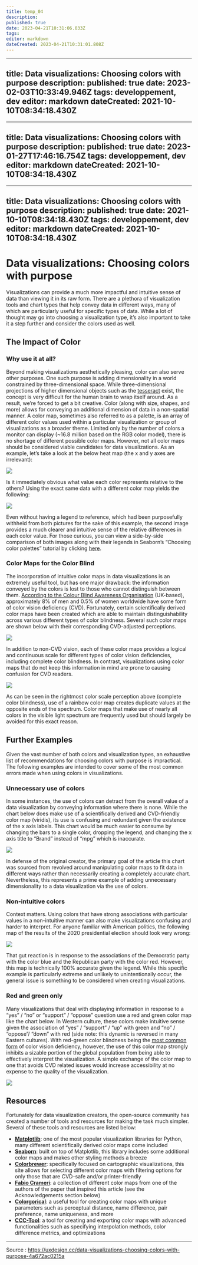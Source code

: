 ```yaml
---
title: temp_04
description: 
published: true
date: 2023-04-21T10:31:06.033Z
tags: 
editor: markdown
dateCreated: 2023-04-21T10:31:01.808Z
---
```


---
title: Data visualizations: Choosing colors with purpose
description: 
published: true
date: 2023-02-03T10:33:49.946Z
tags: developpement, dev
editor: markdown
dateCreated: 2021-10-10T08:34:18.430Z
---

---
title: Data visualizations: Choosing colors with purpose
description: 
published: true
date: 2023-01-27T17:46:16.754Z
tags: developpement, dev
editor: markdown
dateCreated: 2021-10-10T08:34:18.430Z
---

---
title: Data visualizations: Choosing colors with purpose
description: 
published: true
date: 2021-10-10T08:34:18.430Z
tags: developpement, dev
editor: markdown
dateCreated: 2021-10-10T08:34:18.430Z
---

# Data visualizations: Choosing colors with purpose

Visualizations can provide a much more impactful and intuitive sense of data than viewing it in its raw form. There are a plethora of visualization tools and chart types that help convey data in different ways, many of which are particularly useful for specific types of data. While a lot of thought may go into choosing a visualization type, it’s also important to take it a step further and consider the colors used as well.


## The Impact of Color
### Why use it at all?
Beyond making visualizations aesthetically pleasing, color can also serve other purposes. One such purpose is adding dimensionality in a world constrained by three-dimensional space. While three-dimensional projections of higher dimensional objects such as the [tesseract](https://en.wikipedia.org/wiki/Tesseract) exist, the concept is very difficult for the human brain to wrap itself around. As a result, we’re forced to get a bit creative. Color (along with size, shapes, and more) allows for conveying an additional dimension of data in a non-spatial manner.
A color map, sometimes also referred to as a palette, is an array of different color values used within a particular visualization or group of visualizations as a broader theme. Limited only by the number of colors a monitor can display (~16.8 million based on the RGB color model), there is no shortage of different possible color maps. However, not all color maps should be considered viable candidates for data visualizations. As an example, let’s take a look at the below heat map (the x and y axes are irrelevant):

![](https://miro.medium.com/max/436/1*r1xrVx4ifdN18PGsHBgNDQ.png)

Is it immediately obvious what value each color represents relative to the others? Using the exact same data with a different color map yields the following:

![](https://miro.medium.com/max/436/1*FQ5UrThFqlzLOsxlu3ETuA.png)

Even without having a legend to reference, which had been purposefully withheld from both pictures for the sake of this example, the second image provides a much clearer and intuitive sense of the relative differences in each color value. For those curious, you can view a side-by-side comparison of both images along with their legends in Seaborn’s “Choosing color palettes” tutorial by clicking [here](https://seaborn.pydata.org/tutorial/color_palettes.html#vary-luminance-to-represent-numbers).


### Color Maps for the Color Blind
The incorporation of intuitive color maps in data visualizations is an extremely useful tool, but has one major drawback: the information conveyed by the colors is lost to those who cannot distinguish between them. [According to the Colour Blind Awareness Organisation](https://www.colourblindawareness.org/colour-blindness/) (UK-based), approximately 8% of men and 0.5% of women worldwide have some form of color vision deficiency (CVD). Fortunately, certain scientifically derived color maps have been created which are able to maintain distinguishability across various different types of color blindness. Several such color maps are shown below with their corresponding CVD-adjusted perceptions.

![](https://miro.medium.com/max/2000/1*l1ygSIhsU36ljbG527lQNQ.png)

In addition to non-CVD vision, each of these color maps provides a logical and continuous scale for different types of color vision deficiencies, including complete color blindness. In contrast, visualizations using color maps that do not keep this information in mind are prone to causing confusion for CVD readers.

![](https://miro.medium.com/max/2000/1*MGfcXEhWcMHSLNLKcEE0Gw.png)

As can be seen in the rightmost color scale perception above (complete color blindness), use of a rainbow color map creates duplicate values at the opposite ends of the spectrum. Color maps that make use of nearly all colors in the visible light spectrum are frequently used but should largely be avoided for this exact reason.

## Further Examples
Given the vast number of both colors and visualization types, an exhaustive list of recommendations for choosing colors with purpose is impractical. The following examples are intended to cover some of the most common errors made when using colors in visualizations.

### Unnecessary use of colors
In some instances, the use of colors can detract from the overall value of a data visualization by conveying information where there is none. While the chart below does make use of a scientifically derived and CVD-friendly color map (viridis), its use is confusing and redundant given the existence of the x axis labels. This chart would be much easier to consume by changing the bars to a single color, dropping the legend, and changing the x axis title to “Brand” instead of “mpg” which is inaccurate.

![](https://miro.medium.com/max/2400/1*LKZu0RkBnUKbJsMRXdo8SQ.png)

In defense of the original creator, the primary goal of the article this chart was sourced from revolved around manipulating color maps to fit data in different ways rather than necessarily creating a completely accurate chart. Nevertheless, this represents a prime example of adding unnecessary dimensionality to a data visualization via the use of colors.

### Non-intuitive colors
Context matters. Using colors that have strong associations with particular values in a non-intuitive manner can also make visualizations confusing and harder to interpret. For anyone familiar with American politics, the following map of the results of the 2020 presidential election should look very wrong:

![](https://miro.medium.com/max/2400/1*GYOthJjF1WPcssdEAgalDw.png)

That gut reaction is in response to the associations of the Democratic party with the color blue and the Republican party with the color red. However, this map is technically 100% accurate given the legend. While this specific example is particularly extreme and unlikely to unintentionally occur, the general issue is something to be considered when creating visualizations.

### Red and green only

Many visualizations that deal with displaying information in response to a “yes” / “no” or “support” / “oppose” question use a red and green color map like the chart below. In Western culture, these colors make intuitive sense given the association of “yes” / “support” / “up” with green and “no” / “oppose”/ “down” with red (side note: this dynamic is reversed in many Eastern cultures). With red-green color blindness being the [most common form](https://www.nei.nih.gov/learn-about-eye-health/eye-conditions-and-diseases/color-blindness/types-color-blindness) of color vision deficiency, however, the use of this color map strongly inhibits a sizable portion of the global population from being able to effectively interpret the visualization. A simple exchange of the color map to one that avoids CVD related issues would increase accessibility at no expense to the quality of the visualization.

![](https://miro.medium.com/max/2400/1*NLfhd2BlVUxXsu8A1XejRQ.jpeg)

## Resources
Fortunately for data visualization creators, the open-source community has created a number of tools and resources for making the task much simpler. Several of these tools and resources are listed below:
- **[Matplotlib](https://matplotlib.org/)**: one of the most popular visualization libraries for Python, many different scientifically derived color maps come included
- **[Seaborn](https://seaborn.pydata.org/)**: built on top of Matplotlib, this library includes some additional color maps and makes other styling methods a breeze
- **[Colorbrewer](https://colorbrewer2.org/)**: specifically focused on cartographic visualizations, this site allows for selecting different color maps with filtering options for only those that are CVD-safe and/or printer-friendly
- **[Fabio Crameri](https://www.fabiocrameri.ch/colourmaps/)**: a collection of different color maps from one of the authors of the paper that inspired this article (see the Acknowledgements section below)
- **[Colorgorical](http://vrl.cs.brown.edu/color)**: a useful tool for creating color maps with unique parameters such as perceptual distance, name difference, pair preference, name uniqueness, and more
- **[CCC-Tool](http://www.ccctool.com/)**: a tool for creating and exporting color maps with advanced functionalities such as specifying interpolation methods, color difference metrics, and optimizations

---

Source : https://uxdesign.cc/data-visualizations-choosing-colors-with-purpose-4a672ac0215a